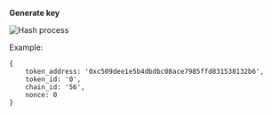 **Generate key**

![Hash process](https://photos.google.com/search/_tra_/photo/AF1QipOD_bW4511CdUBFVT5Uj6WK4yj_oNuR-AUKuKFV)

Example:

    {
        token_address: '0xc509dee1e5b4dbdbc08ace7985ffd831538132b6',
        token_id: '0',
        chain_id: '56',
        nonce: 0
    }



